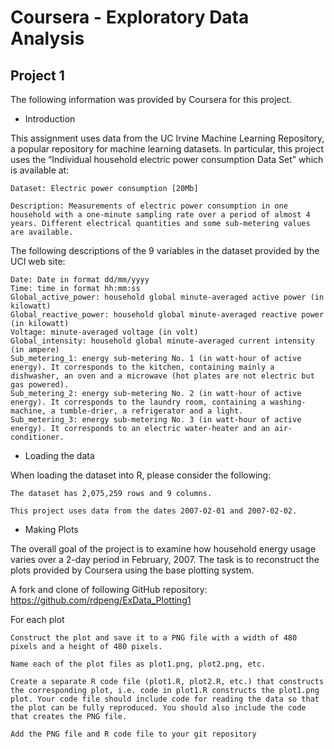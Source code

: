 # Coursera - Exploratory Data Analysis
## Project 1

The following information was provided by Coursera for this project.

* Introduction

This assignment uses data from the UC Irvine Machine Learning Repository, a popular repository for machine learning datasets. In particular, this project uses the “Individual household electric power consumption Data Set” which is available at:

    Dataset: Electric power consumption [20Mb]

    Description: Measurements of electric power consumption in one household with a one-minute sampling rate over a period of almost 4 years. Different electrical quantities and some sub-metering values are available.

The following descriptions of the 9 variables in the dataset provided by the UCI web site:

    Date: Date in format dd/mm/yyyy
    Time: time in format hh:mm:ss
    Global_active_power: household global minute-averaged active power (in kilowatt)
    Global_reactive_power: household global minute-averaged reactive power (in kilowatt)
    Voltage: minute-averaged voltage (in volt)
    Global_intensity: household global minute-averaged current intensity (in ampere)
    Sub_metering_1: energy sub-metering No. 1 (in watt-hour of active energy). It corresponds to the kitchen, containing mainly a dishwasher, an oven and a microwave (hot plates are not electric but gas powered).
    Sub_metering_2: energy sub-metering No. 2 (in watt-hour of active energy). It corresponds to the laundry room, containing a washing-machine, a tumble-drier, a refrigerator and a light.
    Sub_metering_3: energy sub-metering No. 3 (in watt-hour of active energy). It corresponds to an electric water-heater and an air-conditioner.

* Loading the data

When loading the dataset into R, please consider the following:

    The dataset has 2,075,259 rows and 9 columns. 

    This project uses data from the dates 2007-02-01 and 2007-02-02.

* Making Plots

The overall goal of the project is to examine how household energy usage varies over a 2-day period in February, 2007. The task is to reconstruct the plots provided by Coursera using the base plotting system.

A fork and clone of following GitHub repository: https://github.com/rdpeng/ExData_Plotting1

For each plot

    Construct the plot and save it to a PNG file with a width of 480 pixels and a height of 480 pixels.

    Name each of the plot files as plot1.png, plot2.png, etc.

    Create a separate R code file (plot1.R, plot2.R, etc.) that constructs the corresponding plot, i.e. code in plot1.R constructs the plot1.png plot. Your code file should include code for reading the data so that the plot can be fully reproduced. You should also include the code that creates the PNG file.

    Add the PNG file and R code file to your git repository

